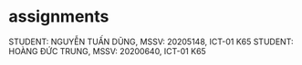# assignments
STUDENT: NGUYỄN TUẤN DŨNG, MSSV: 20205148, ICT-01 K65
STUDENT: HOÀNG ĐỨC TRUNG, MSSV: 20200640, ICT-01 K65
